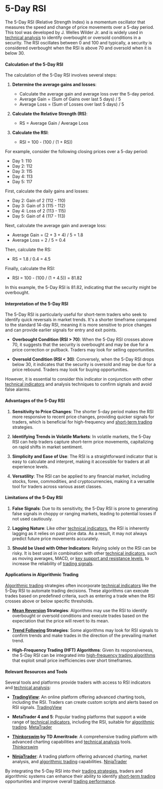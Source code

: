 # 5-Day RSI

The 5-Day RSI (Relative Strength Index) is a momentum oscillator that measures the speed and change of price movements over a 5-day period. This tool was developed by J. Welles Wilder Jr. and is widely used in [technical analysis](../t/technical_analysis.md) to identify overbought or oversold conditions in a security. The RSI oscillates between 0 and 100 and typically, a security is considered overbought when the RSI is above 70 and oversold when it is below 30. 

#### Calculation of the 5-Day RSI

The calculation of the 5-Day RSI involves several steps:

1. **Determine the average gains and losses**: 
   - Calculate the average gain and average loss over the 5-day period.
   - Average Gain = (Sum of Gains over last 5 days) / 5
   - Average Loss = (Sum of Losses over last 5 days) / 5

2. **Calculate the Relative Strength (RS)**:
   - RS = Average Gain / Average Loss

3. **Calculate the RSI**:
   - RSI = 100 - (100 / (1 + RS))

For example, consider the following closing prices over a 5-day period:
- Day 1: 110
- Day 2: 112
- Day 3: 115
- Day 4: 113
- Day 5: 117

First, calculate the daily gains and losses:
- Day 2: Gain of 2 (112 - 110)
- Day 3: Gain of 3 (115 - 112)
- Day 4: Loss of 2 (113 - 115)
- Day 5: Gain of 4 (117 - 113)

Next, calculate the average gain and average loss:
- Average Gain = (2 + 3 + 4) / 5 = 1.8
- Average Loss = 2 / 5 = 0.4

Then, calculate the RS:
- RS = 1.8 / 0.4 = 4.5

Finally, calculate the RSI:
- RSI = 100 - (100 / (1 + 4.5)) = 81.82

In this example, the 5-Day RSI is 81.82, indicating that the security might be overbought.

#### Interpretation of the 5-Day RSI

The 5-Day RSI is particularly useful for short-term traders who seek to identify quick reversals in market trends. It's a shorter timeframe compared to the standard 14-day RSI, meaning it is more sensitive to price changes and can provide earlier signals for entry and exit points. 

- **Overbought Condition (RSI > 70)**: When the 5-Day RSI crosses above 70, it suggests that the security is overbought and may be due for a price correction or pullback. Traders may look for selling opportunities.
 
- **Oversold Condition (RSI < 30)**: Conversely, when the 5-Day RSI drops below 30, it indicates that the security is oversold and may be due for a price rebound. Traders may look for buying opportunities.

However, it is essential to consider this indicator in conjunction with other [technical indicators](../t/technical_indicators.md) and analysis techniques to confirm signals and avoid false alarms.

#### Advantages of the 5-Day RSI

1. **Sensitivity to Price Changes**: The shorter 5-day period makes the RSI more responsive to recent price changes, providing quicker signals for traders, which is beneficial for high-frequency and [short-term trading](../s/short-term_trading.md) strategies.

2. **Identifying Trends in Volatile Markets**: In volatile markets, the 5-Day RSI can help traders capture short-term price movements, capitalizing on rapid shifts in market sentiment.

3. **Simplicity and Ease of Use**: The RSI is a straightforward indicator that is easy to calculate and interpret, making it accessible for traders at all experience levels.

4. **Versatility**: The RSI can be applied to any financial market, including stocks, forex, commodities, and cryptocurrencies, making it a versatile tool for traders across various asset classes.

#### Limitations of the 5-Day RSI

1. **False Signals**: Due to its sensitivity, the 5-Day RSI is prone to generating false signals in choppy or ranging markets, leading to potential losses if not used cautiously.

2. **Lagging Nature**: Like other [technical indicators](../t/technical_indicators.md), the RSI is inherently lagging as it relies on past price data. As a result, it may not always predict future price movements accurately.

3. **Should be Used with Other Indicators**: Relying solely on the RSI can be risky. It is best used in combination with other [technical indicators](../t/technical_indicators.md), such as moving averages, MACD, or [key support and resistance levels](../k/key_support_and_resistance_levels.md), to increase the reliability of [trading signals](../t/trading_signals.md).

#### Applications in Algorithmic Trading

[Algorithmic trading](../a/algorithmic_trading.md) strategies often incorporate [technical indicators](../t/technical_indicators.md) like the 5-Day RSI to automate trading decisions. These algorithms can execute trades based on predefined criteria, such as entering a trade when the RSI crosses above or below specific thresholds.

- **[Mean Reversion](../m/mean_reversion.md) Strategies**: Algorithms may use the RSI to identify overbought or oversold conditions and execute trades based on the expectation that the price will revert to its mean.

- **[Trend Following](../t/trend_following.md) Strategies**: Some algorithms may look for RSI signals to confirm trends and make trades in the direction of the prevailing market trend.

- **High-Frequency Trading (HFT) Algorithms**: Given its responsiveness, the 5-Day RSI can be integrated into [high-frequency trading algorithms](../h/high-frequency_trading_algorithms.md) that exploit small price inefficiencies over short timeframes.

#### Relevant Resources and Tools

Several tools and platforms provide traders with access to RSI indicators and [technical analysis](../t/technical_analysis.md):

- **[TradingView](../t/tradingview.md)**: An online platform offering advanced charting tools, including the RSI. Traders can create custom scripts and alerts based on RSI signals. [TradingView](https://www.tradingview.com/)

- **MetaTrader 4 and 5**: Popular trading platforms that support a wide range of [technical indicators](../t/technical_indicators.md), including the RSI, suitable for [algorithmic trading](../a/algorithmic_trading.md). [MetaTrader](https://www.metatrader4.com/)

- **[Thinkorswim](../t/thinkorswim.md) by TD Ameritrade**: A comprehensive trading platform with advanced charting capabilities and [technical analysis](../t/technical_analysis.md) tools. [Thinkorswim](https://www.tdameritrade.com/tools-and-platforms/thinkorswim.page)

- **[NinjaTrader](../n/ninjatrader.md)**: A trading platform offering advanced charting, market analysis, and [algorithmic trading](../a/algorithmic_trading.md) capabilities. [NinjaTrader](https://ninjatrader.com/)

By integrating the 5-Day RSI into their [trading strategies](../t/trading_strategies.md), traders and algorithmic systems can enhance their ability to identify [short-term trading](../s/short-term_trading.md) opportunities and improve overall [trading performance](../t/trading_performance.md).